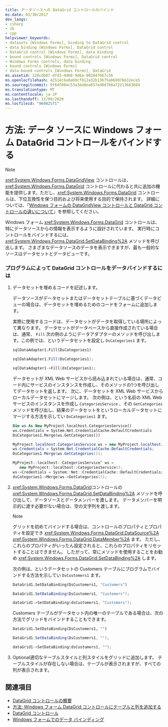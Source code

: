 ```yaml
---
title: データソースへの DataGrid コントロールのバインド
ms.date: 03/30/2017
dev_langs:
- csharp
- vb
- cpp
helpviewer_keywords:
- datasets [Windows Forms], binding to DataGrid control
- data binding [Windows Forms], DataGrid control
- DataGrid control [Windows Forms], data binding
- bound controls [Windows Forms], DataGrid control
- Windows Forms controls, data binding
- bound controls [Windows Forms]
- data-bound controls [Windows Forms], DataGrid
ms.assetid: 128cdb07-dfd3-4d60-9d6a-902847667c36
ms.openlocfilehash: 42514c6a0ab9cf912a32b13675a069976632ece5
ms.sourcegitcommit: 9f6df084c53a3da0ea657ed0d708a72213683084
ms.translationtype: MT
ms.contentlocale: ja-JP
ms.lasthandoff: 12/09/2020
ms.locfileid: "96982571"
---
```

# <a name="how-to-bind-the-windows-forms-datagrid-control-to-a-data-source"></a>方法: データ ソースに Windows フォーム DataGrid コントロールをバインドする
> [!NOTE]
> <xref:System.Windows.Forms.DataGridView> コントロールは、<xref:System.Windows.Forms.DataGrid> コントロールに代わると共に追加の機能を提供します。ただし、<xref:System.Windows.Forms.DataGrid> コントロールは、下位互換性を保つ目的および将来使用する目的で保持されます。 詳細については、「[Windows フォームの DataGridView コントロールと DataGrid コントロールの違いについて](differences-between-the-windows-forms-datagridview-and-datagrid-controls.md)」を参照してください。  
  
 Windows フォーム <xref:System.Windows.Forms.DataGrid> コントロールは、特にデータソースからの情報を表示するように設計されています。 実行時にコントロールをバインドするには、 <xref:System.Windows.Forms.DataGrid.SetDataBinding%2A> メソッドを呼び出します。 さまざまなデータソースのデータを表示できますが、最も一般的なソースはデータセットとデータビューです。  
  
### <a name="to-data-bind-the-datagrid-control-programmatically"></a>プログラムによって DataGrid コントロールをデータバインドするには  
  
1. データセットを埋めるコードを記述します。  
  
     データソースがデータセットまたはデータセットテーブルに基づくデータビューの場合は、データセットを埋めるためのコードをフォームに追加します。  
  
     実際に使用するコードは、データセットがデータを取得している場所によって異なります。 データセットがデータベースから直接作成されている場合は、通常、 `Fill` 次の例のようにデータアダプターのメソッドを呼び出します。この例では、というデータセットを設定し `DsCategories1` ます。  
  
    ```vb  
    sqlDataAdapter1.Fill(DsCategories1)  
    ```  
  
    ```csharp  
    sqlDataAdapter1.Fill(DsCategories1);  
    ```  
  
    ```cpp  
    sqlDataAdapter1->Fill(dsCategories1);  
    ```  
  
     データセットが XML Web サービスから読み込まれている場合は、通常、コード内にサービスのインスタンスを作成し、そのメソッドの1つを呼び出してデータセットを返します。 次に、データセットを XML Web サービスからローカルデータセットにマージします。 次の例は、という名前の XML Web サービスのインスタンスを作成し `CategoriesService` 、その `GetCategories` メソッドを呼び出し、結果のデータセットをというローカルデータセットにマージする方法を示してい `DsCategories1` ます。  
  
    ```vb  
    Dim ws As New MyProject.localhost.CategoriesService()  
    ws.Credentials = System.Net.CredentialCache.DefaultCredentials  
    DsCategories1.Merge(ws.GetCategories())  
    ```  
  
    ```csharp  
    MyProject.localhost.CategoriesService ws = new MyProject.localhost.CategoriesService();  
    ws.Credentials = System.Net.CredentialCache.DefaultCredentials;  
    DsCategories1.Merge(ws.GetCategories());  
    ```  
  
    ```cpp  
    MyProject::localhost::CategoriesService^ ws =
       new MyProject::localhost::CategoriesService();  
    ws->Credentials = System::Net::CredentialCache::DefaultCredentials;  
    dsCategories1->Merge(ws->GetCategories());  
    ```  
  
2. <xref:System.Windows.Forms.DataGrid>コントロールの <xref:System.Windows.Forms.DataGrid.SetDataBinding%2A> メソッドを呼び出して、データソースとデータメンバーを渡します。 データメンバーを明示的に渡す必要がない場合は、空の文字列を渡します。  
  
    > [!NOTE]
    > グリッドを初めてバインドする場合は、コントロールのプロパティとプロパティを設定でき <xref:System.Windows.Forms.DataGrid.DataSource%2A> <xref:System.Windows.Forms.DataGrid.DataMember%2A> ます。 ただし、これらのプロパティがいったん設定されると、これらのプロパティをリセットすることはできません。 したがって、常にメソッドを使用することをお勧め <xref:System.Windows.Forms.DataGrid.SetDataBinding%2A> します。  
  
     次の例は、というデータセットの Customers テーブルにプログラムでバインドする方法を示してい `DsCustomers1` ます。  
  
    ```vb  
    DataGrid1.SetDataBinding(DsCustomers1, "Customers")  
    ```  
  
    ```csharp  
    DataGrid1.SetDataBinding(DsCustomers1, "Customers");  
    ```  
  
    ```cpp  
    dataGrid1->SetDataBinding(dsCustomers1, "Customers");  
    ```  
  
     Customers テーブルがデータセット内の唯一のテーブルである場合は、次の方法でグリッドをバインドすることもできます。  
  
    ```vb  
    DataGrid1.SetDataBinding(DsCustomers1, "")  
    ```  
  
    ```csharp  
    DataGrid1.SetDataBinding(DsCustomers1, "");  
    ```  
  
    ```cpp  
    dataGrid1->SetDataBinding(dsCustomers1, "");  
    ```  
  
3. Optional適切なテーブルスタイルと列スタイルをグリッドに追加します。 テーブルスタイルが存在しない場合は、テーブルが表示されますが、すべての列が表示されます。  
  
## <a name="see-also"></a>関連項目

- [DataGrid コントロールの概要](datagrid-control-overview-windows-forms.md)
- [方法: Windows フォーム DataGrid コントロールにテーブルと列を追加する](how-to-add-tables-and-columns-to-the-windows-forms-datagrid-control.md)
- [DataGrid コントロール](datagrid-control-windows-forms.md)
- [Windows フォームでのデータ バインディング](../windows-forms-data-binding.md)
